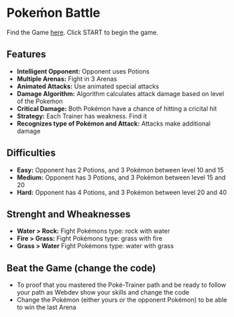 
# Pokeḿon Battle
Find the Game [here](https://ironhack-labs-pr1m0x.github.io/game-pokemon/). Click START to begin the game.
## Features
* **Intelligent Opponent:** Opponent uses Potions
* **Multiple Arenas:** Fight in 3 Arenas
* **Animated Attacks:** Use animated special attacks
* **Damage Algorithm:** Algorithm calculates attack damage based on level of the Pokeḿon
* **Critical Damage:** Both Pokémon have a chance of hitting a cricital hit
* **Strategy:** Each Trainer has weakness. Find it
* **Recognizes type of Pokémon and Attack:** Attacks make additional damage

## Difficulties
* **Easy:** Opponent has 2 Potions, and 3 Pokémon between level 10 and 15
* **Medium:** Opponent has 3 Potions, and 3 Pokémon between level 15 and 20
* **Hard:** Opponent has 4 Potions, and 3 Pokémon between level 20 and 40

## Strenght and Wheaknesses
* **Water > Rock:** Fight Pokémons type: rock with water
* **Fire > Grass:** Fight Pokémons type: grass with fire
* **Grass > Water** Fight Pokémons type: water with grass

## Beat the Game (change the code)
* To proof that you mastered the Poké-Trainer path and be ready to follow your path as Webdev show your skills and change the code
* Change the Pokémon (either yours or the opponent Pokémon) to be able to win the last Arena